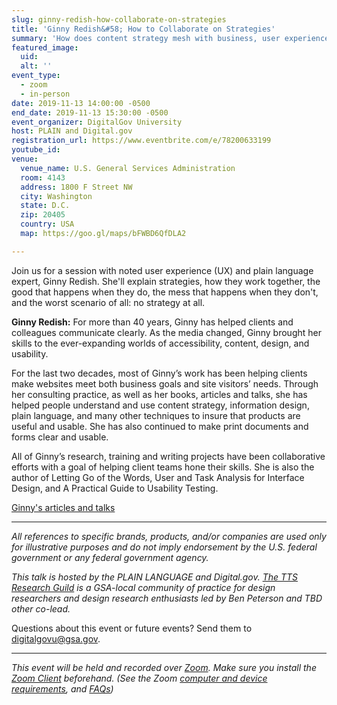 ```yaml
---
slug: ginny-redish-how-collaborate-on-strategies
title: 'Ginny Redish&#58; How to Collaborate on Strategies'
summary: 'How does content strategy mesh with business, user experience &#40;UX&#41;, and a marketing strategy&#63;'
featured_image: 
  uid: 
  alt: ''
event_type: 
  - zoom
  - in-person
date: 2019-11-13 14:00:00 -0500
end_date: 2019-11-13 15:30:00 -0500
event_organizer: DigitalGov University
host: PLAIN and Digital.gov
registration_url: https://www.eventbrite.com/e/78200633199
youtube_id: 
venue: 
  venue_name: U.S. General Services Administration
  room: 4143
  address: 1800 F Street NW
  city: Washington
  state: D.C.
  zip: 20405
  country: USA
  map: https://goo.gl/maps/bFWBD6QfDLA2

---
```


Join us for a session with noted user experience (UX) and plain language expert, Ginny Redish. She'll explain strategies, how they work together, the good that happens when they do, the mess that happens when they don't, and the worst scenario of all: no strategy at all.

**Ginny Redish:** For more than 40 years, Ginny has helped clients and colleagues communicate clearly. As the media changed, Ginny brought her skills to the ever-expanding worlds of accessibility, content, design, and usability.

For the last two decades, most of Ginny’s work has been helping clients make websites meet both business goals and site visitors’ needs. Through her consulting practice, as well as her books, articles and talks, she has helped people understand and use content strategy, information design, plain language, and many other techniques to insure that products are useful and usable. She has also continued to make print documents and forms clear and usable.

All of Ginny’s research, training and writing projects have been collaborative efforts with a goal of helping client teams hone their skills. She is also the author of Letting Go of the Words, User and Task Analysis for Interface Design, and A Practical Guide to Usability Testing.

[Ginny's articles and talks](https://redish.net/articles-talks/)

---

_All references to specific brands, products, and/or companies are used only for illustrative purposes and do not imply endorsement by the U.S. federal government or any federal government agency._

_This talk is hosted by the PLAIN LANGUAGE and Digital.gov. [The TTS Research Guild](https://github.com/18F/g-research) is a GSA-local community of practice for design researchers and design research enthusiasts led by Ben Peterson and TBD other co-lead._

Questions about this event or future events? Send them to [digitalgovu@gsa.gov](mailto:digitalgovu@gsa.gov).

---

_This event will be held and recorded over [Zoom](https://www.zoom.us/). Make sure you install the [Zoom Client](https://zoom.us/download#client&#95;4meeting) beforehand. (See the Zoom [computer and device requirements](https://support.zoom.us/hc/en-us/articles/201362023-System-Requirements-for-PC-Mac-and-Linux), and [FAQs](https://support.zoom.us/hc/en-us/sections/200277708-Frequently-Asked-Questions))_
